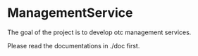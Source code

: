 # ManagementService

The goal of the project is to develop otc management services.

Please read the documentations in ./doc first.